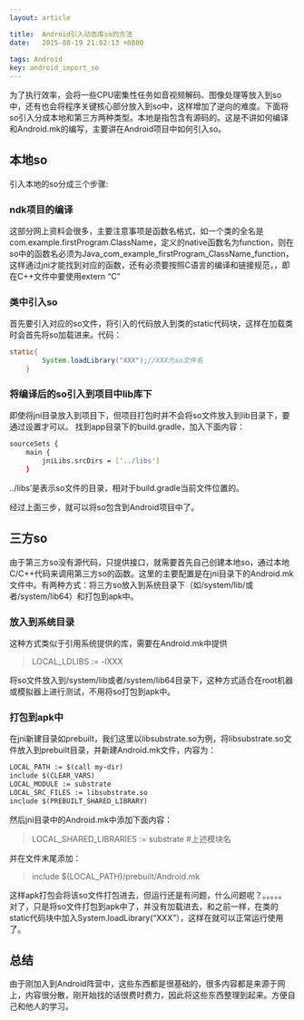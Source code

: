 ```yaml
---
layout: article

title:  Android引入动态库so的方法
date:   2015-08-19 21:02:13 +0800
 
tags: Android
key: android_import_so
---
```


为了执行效率，会将一些CPU密集性任务如音视频解码、图像处理等放入到so中，还有也会将程序关键核心部分放入到so中，这样增加了逆向的难度。下面将so引入分成本地和第三方两种类型。本地是指包含有源码的。这是不讲如何编译和Android.mk的编写，主要讲在Android项目中如何引入so。

<!--more-->

## 本地so

引入本地的so分成三个步骤:

### ndk项目的编译

这部分网上资料会很多，主要注意事项是函数名格式，如一个类的全名是com.example.firstProgram.ClassName，定义的native函数名为function，则在so中的函数名必须为Java_com_example_firstProgram_ClassName_function，这样通过jni才能找到对应的函数，还有必须要按照C语言的编译和链接规范，，即在C++文件中要使用extern “C”

### 类中引入so

首先要引入对应的so文件，将引入的代码放入到类的static代码块，这样在加载类时会首先将so加载进来。代码：

```java
static{
        System.loadLibrary("XXX");//XXX为so文件名
    }
```

### 将编译后的so引入到项目中lib库下

即使将jni目录放入到项目下，但项目打包时并不会将so文件放入到lib目录下，要通过设置才可以。
找到app目录下的build.gradle，加入下面内容：

```bash
sourceSets {
    main {
        jniLibs.srcDirs = ['../libs']
    }
```
../libs’是表示so文件的目录，相对于build.gradle当前文件位置的。


经过上面三步，就可以将so包含到Android项目中了。

## 三方so

由于第三方so没有源代码，只提供接口，就需要首先自己创建本地so，通过本地C/C++代码来调用第三方so的函数。这里的主要配置是在jni目录下的Android.mk文件中。有两种方式：将三方so放入到系统目录下（如/system/lib/或者/system/lib64）和打包到apk中。

### 放入到系统目录

这种方式类似于引用系统提供的库，需要在Android.mk中提供

> LOCAL_LDLIBS := -lXXX

将so文件放入到/system/lib或者/system/lib64目录下，这种方式适合在root机器或模拟器上进行测试，不用将so打包到apk中。

### 打包到apk中

在jni新建目录如prebuilt，我们这里以libsubstrate.so为例，将libsubstrate.so文件放入到prebuilt目录，并新建Android.mk文件，内容为：

```bash
LOCAL_PATH := $(call my-dir)
include $(CLEAR_VARS)
LOCAL_MODULE := substrate
LOCAL_SRC_FILES := libsubstrate.so
include $(PREBUILT_SHARED_LIBRARY)
```

然后jni目录中的Android.mk中添加下面内容：

> LOCAL_SHARED_LIBRARIES := substrate #上述模块名

并在文件末尾添加：

> include $(LOCAL_PATH)/prebuilt/Android.mk

这样apk打包会将该so文件打包进去，但运行还是有问题，什么问题呢？。。。。。
对了，只是将so文件打包到apk中了，并没有加载进去，和之前一样，在类的static代码块中加入System.loadLibrary(“XXX”），这样在就可以正常运行使用了。

## 总结

由于刚加入到Android阵营中，这些东西都是很基础的，很多内容都是来源于网上，内容很分散，刚开始找的话很费时费力，因此将这些东西整理到起来。方便自己和他人的学习。